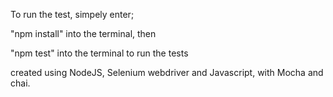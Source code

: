 To run the test, simpely enter;

"npm install" into the terminal, then

"npm test" into the terminal to run the tests

created using NodeJS, Selenium webdriver and Javascript, with Mocha and chai.